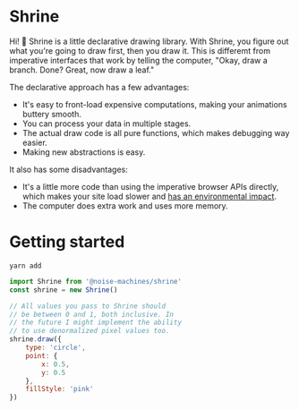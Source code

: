 # Shrine

Hi! 👋 Shrine is a little declarative drawing library. With Shrine, you figure out what you're going to draw first, then you draw it. This is differemt from imperative interfaces that work by telling the computer, "Okay, draw a branch. Done? Great, now draw a leaf."

The declarative approach has a few advantages:

- It's easy to front-load expensive computations, making your animations buttery smooth.
- You can process your data in multiple stages.
- The actual draw code is all pure functions, which makes debugging way easier.
- Making new abstractions is easy.

It also has some disadvantages:

- It's a little more code than using the imperative browser APIs directly, which makes your site load slower and [has an environmental impact](https://solar.lowtechmagazine.com/2018/09/how-to-build-a-lowtech-website.html).
- The computer does extra work and uses more memory.

# Getting started

```
yarn add
```

```js
import Shrine from '@noise-machines/shrine'
const shrine = new Shrine()

// All values you pass to Shrine should
// be between 0 and 1, both inclusive. In
// the future I might implement the ability
// to use denormalized pixel values too.
shrine.draw({
	type: 'circle',
	point: {
		x: 0.5,
		y: 0.5
	},
	fillStyle: 'pink'
})
```
